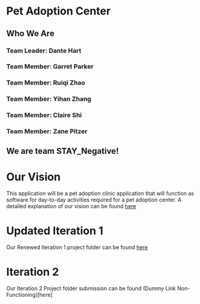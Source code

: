 # Pet Adoption Center
## Who We Are
### Team Leader: Dante Hart
### Team Member: Garret Parker
### Team Member: Ruiqi Zhao
### Team Member: Yihan Zhang
### Team Member: Claire Shi
### Team Member: Zane Pitzer
## We are team STAY_Negative! 

# Our Vision
This application will be a pet adoption clinic application that will function as software for day-to-day activities required for a pet adoption center. A detailed explanation of our vision can be found [here](https://github.com/KillerRaptor247/STAY_Negative/blob/main/Iteration1_2/%5BProject%20Vision%20Re-Edit%5D.pdf)

# Updated Iteration 1
Our Renewed Iteration 1 project folder can be found [here](https://github.com/KillerRaptor247/STAY_Negative/tree/main/Iteration1_2)

# Iteration 2
Our Iteration 2 Project folder submission can be found (Dummy Link Non-Functioning)[here]
